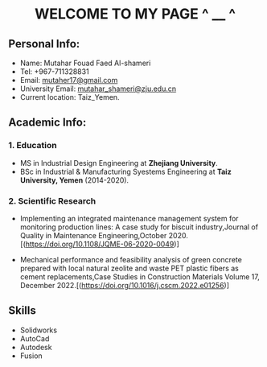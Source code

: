 <h1 align = center> WELCOME TO MY PAGE ^ __ ^</h1>

## Personal Info:
- Name: Mutahar Fouad Faed Al-shameri 
- Tel: +967-711328831
- Email: mutaher17@gmail.com
- University Email: mutahar_shameri@zju.edu.cn
- Current location: Taiz_Yemen.


 ## Academic Info:
 ### 1. Education
- MS in Industrial Design Engineering at **Zhejiang University**.
- BSc in Industrial & Manufacturing Syestems Engineering at **Taiz University, Yemen** (2014-2020).

###  2. Scientific Research
- Implementing an integrated maintenance management system for monitoring production lines: A case study for biscuit industry,Journal of Quality in Maintenance Engineering,October 2020. [(https://doi.org/10.1108/JQME-06-2020-0049)]
    
- Mechanical performance and feasibility analysis of green concrete prepared with local natural zeolite and waste PET plastic fibers as cement replacements,Case Studies in Construction Materials Volume 17, December 2022.[(https://doi.org/10.1016/j.cscm.2022.e01256)]


## Skills
 - Solidworks 
 - AutoCad
 - Autodesk
 - Fusion
> 